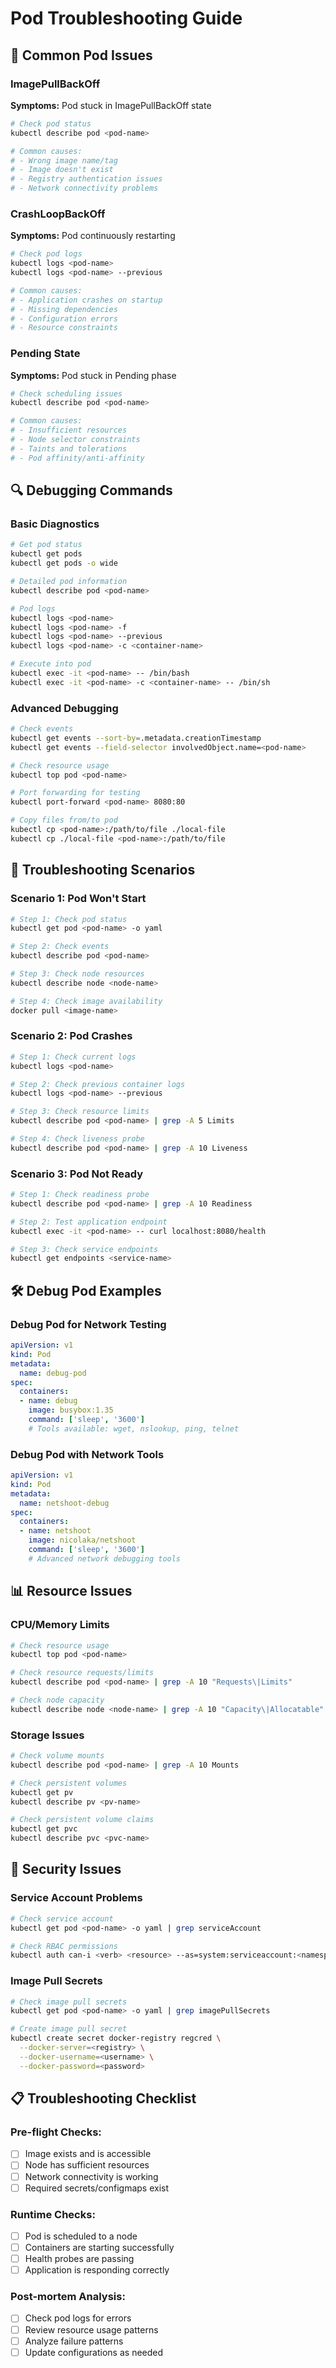 # Pod Troubleshooting Guide

## 🚨 Common Pod Issues

### ImagePullBackOff
**Symptoms:** Pod stuck in ImagePullBackOff state
```bash
# Check pod status
kubectl describe pod <pod-name>

# Common causes:
# - Wrong image name/tag
# - Image doesn't exist
# - Registry authentication issues
# - Network connectivity problems
```

### CrashLoopBackOff
**Symptoms:** Pod continuously restarting
```bash
# Check pod logs
kubectl logs <pod-name>
kubectl logs <pod-name> --previous

# Common causes:
# - Application crashes on startup
# - Missing dependencies
# - Configuration errors
# - Resource constraints
```

### Pending State
**Symptoms:** Pod stuck in Pending phase
```bash
# Check scheduling issues
kubectl describe pod <pod-name>

# Common causes:
# - Insufficient resources
# - Node selector constraints
# - Taints and tolerations
# - Pod affinity/anti-affinity
```

## 🔍 Debugging Commands

### Basic Diagnostics
```bash
# Get pod status
kubectl get pods
kubectl get pods -o wide

# Detailed pod information
kubectl describe pod <pod-name>

# Pod logs
kubectl logs <pod-name>
kubectl logs <pod-name> -f
kubectl logs <pod-name> --previous
kubectl logs <pod-name> -c <container-name>

# Execute into pod
kubectl exec -it <pod-name> -- /bin/bash
kubectl exec -it <pod-name> -c <container-name> -- /bin/sh
```

### Advanced Debugging
```bash
# Check events
kubectl get events --sort-by=.metadata.creationTimestamp
kubectl get events --field-selector involvedObject.name=<pod-name>

# Check resource usage
kubectl top pod <pod-name>

# Port forwarding for testing
kubectl port-forward <pod-name> 8080:80

# Copy files from/to pod
kubectl cp <pod-name>:/path/to/file ./local-file
kubectl cp ./local-file <pod-name>:/path/to/file
```

## 🔧 Troubleshooting Scenarios

### Scenario 1: Pod Won't Start
```bash
# Step 1: Check pod status
kubectl get pod <pod-name> -o yaml

# Step 2: Check events
kubectl describe pod <pod-name>

# Step 3: Check node resources
kubectl describe node <node-name>

# Step 4: Check image availability
docker pull <image-name>
```

### Scenario 2: Pod Crashes
```bash
# Step 1: Check current logs
kubectl logs <pod-name>

# Step 2: Check previous container logs
kubectl logs <pod-name> --previous

# Step 3: Check resource limits
kubectl describe pod <pod-name> | grep -A 5 Limits

# Step 4: Check liveness probe
kubectl describe pod <pod-name> | grep -A 10 Liveness
```

### Scenario 3: Pod Not Ready
```bash
# Step 1: Check readiness probe
kubectl describe pod <pod-name> | grep -A 10 Readiness

# Step 2: Test application endpoint
kubectl exec -it <pod-name> -- curl localhost:8080/health

# Step 3: Check service endpoints
kubectl get endpoints <service-name>
```

## 🛠️ Debug Pod Examples

### Debug Pod for Network Testing
```yaml
apiVersion: v1
kind: Pod
metadata:
  name: debug-pod
spec:
  containers:
  - name: debug
    image: busybox:1.35
    command: ['sleep', '3600']
    # Tools available: wget, nslookup, ping, telnet
```

### Debug Pod with Network Tools
```yaml
apiVersion: v1
kind: Pod
metadata:
  name: netshoot-debug
spec:
  containers:
  - name: netshoot
    image: nicolaka/netshoot
    command: ['sleep', '3600']
    # Advanced network debugging tools
```

## 📊 Resource Issues

### CPU/Memory Limits
```bash
# Check resource usage
kubectl top pod <pod-name>

# Check resource requests/limits
kubectl describe pod <pod-name> | grep -A 10 "Requests\|Limits"

# Check node capacity
kubectl describe node <node-name> | grep -A 10 "Capacity\|Allocatable"
```

### Storage Issues
```bash
# Check volume mounts
kubectl describe pod <pod-name> | grep -A 10 Mounts

# Check persistent volumes
kubectl get pv
kubectl describe pv <pv-name>

# Check persistent volume claims
kubectl get pvc
kubectl describe pvc <pvc-name>
```

## 🔐 Security Issues

### Service Account Problems
```bash
# Check service account
kubectl get pod <pod-name> -o yaml | grep serviceAccount

# Check RBAC permissions
kubectl auth can-i <verb> <resource> --as=system:serviceaccount:<namespace>:<sa-name>
```

### Image Pull Secrets
```bash
# Check image pull secrets
kubectl get pod <pod-name> -o yaml | grep imagePullSecrets

# Create image pull secret
kubectl create secret docker-registry regcred \
  --docker-server=<registry> \
  --docker-username=<username> \
  --docker-password=<password>
```

## 📋 Troubleshooting Checklist

### Pre-flight Checks:
- [ ] Image exists and is accessible
- [ ] Node has sufficient resources
- [ ] Network connectivity is working
- [ ] Required secrets/configmaps exist

### Runtime Checks:
- [ ] Pod is scheduled to a node
- [ ] Containers are starting successfully
- [ ] Health probes are passing
- [ ] Application is responding correctly

### Post-mortem Analysis:
- [ ] Check pod logs for errors
- [ ] Review resource usage patterns
- [ ] Analyze failure patterns
- [ ] Update configurations as needed